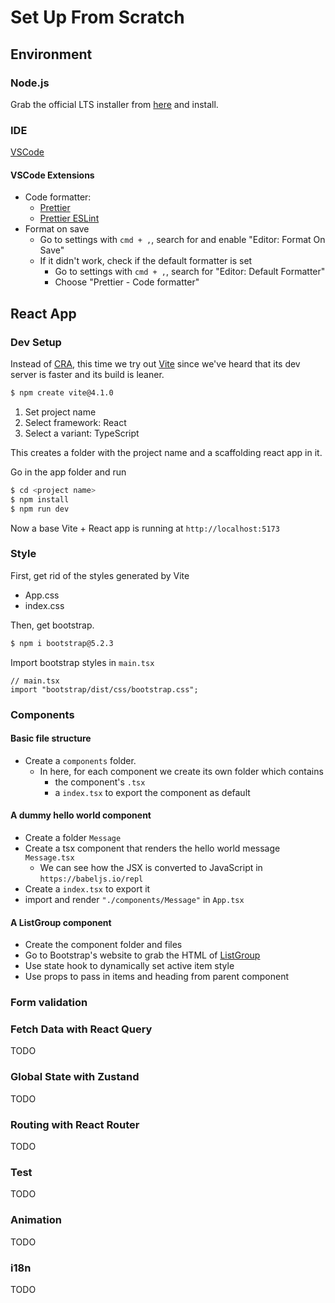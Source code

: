 # Set Up From Scratch

## Environment

### Node.js

Grab the official LTS installer from [here](https://nodejs.org/en/download) and install.

### IDE

[VSCode](https://code.visualstudio.com/)

#### VSCode Extensions

- Code formatter:
  - [Prettier](https://prettier.io/)
  - [Prettier ESLint](https://marketplace.visualstudio.com/items?itemName=rvest.vs-code-prettier-eslint)
- Format on save
  - Go to settings with `cmd + ,`, search for and enable "Editor: Format On Save"
  - If it didn't work, check if the default formatter is set
    - Go to settings with `cmd + ,`, search for "Editor: Default Formatter"
    - Choose "Prettier - Code formatter"

## React App

### Dev Setup

Instead of [CRA](https://create-react-app.dev/), this time we try out [Vite](https://vitejs.dev/) since we've heard that its dev server is faster and its build is leaner.

```bash
$ npm create vite@4.1.0
```

1. Set project name
2. Select framework: React
3. Select a variant: TypeScript

This creates a folder with the project name and a scaffolding react app in it.

Go in the app folder and run

```bash
$ cd <project name>
$ npm install
$ npm run dev
```

Now a base Vite + React app is running at `http://localhost:5173`

### Style

First, get rid of the styles generated by Vite

- App.css
- index.css

Then, get bootstrap.

```bash
$ npm i bootstrap@5.2.3
```

Import bootstrap styles in `main.tsx`

```tsx
// main.tsx
import "bootstrap/dist/css/bootstrap.css";
```

### Components

#### Basic file structure

- Create a `components` folder.
  - In here, for each component we create its own folder which contains
    - the component's `.tsx`
    - a `index.tsx` to export the component as default

#### A dummy hello world component

- Create a folder `Message`
- Create a tsx component that renders the hello world message `Message.tsx`
  - We can see how the JSX is converted to JavaScript in `https://babeljs.io/repl`
- Create a `index.tsx` to export it
- import and render `"./components/Message"` in `App.tsx`

#### A ListGroup component

- Create the component folder and files
- Go to Bootstrap's website to grab the HTML of [ListGroup](https://getbootstrap.com/docs/4.0/components/list-group/)
- Use state hook to dynamically set active item style
- Use props to pass in items and heading from parent component

### Form validation

### Fetch Data with React Query

TODO

### Global State with Zustand

TODO

### Routing with React Router

TODO

### Test

TODO

### Animation

TODO

### i18n

TODO
